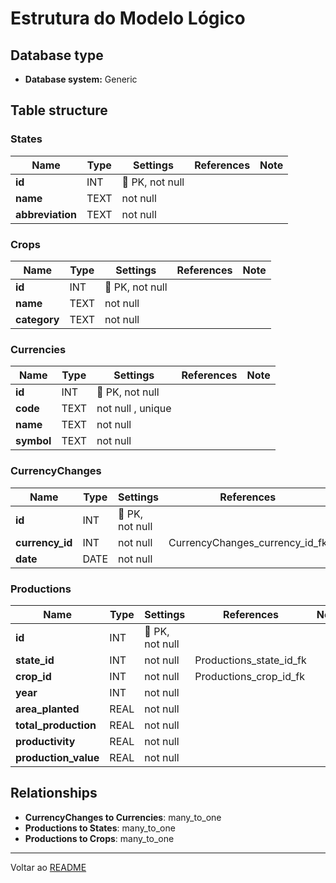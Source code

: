 # Estrutura do Modelo Lógico

## Database type

- **Database system:** Generic

## Table structure

### States

| Name             | Type | Settings        | References | Note |
| ---------------- | ---- | --------------- | ---------- | ---- |
| **id**           | INT  | 🔑 PK, not null |            |      |
| **name**         | TEXT | not null        |            |      |
| **abbreviation** | TEXT | not null        |            |      |

### Crops

| Name         | Type | Settings        | References | Note |
| ------------ | ---- | --------------- | ---------- | ---- |
| **id**       | INT  | 🔑 PK, not null |            |      |
| **name**     | TEXT | not null        |            |      |
| **category** | TEXT | not null        |            |      |

### Currencies

| Name       | Type | Settings          | References | Note |
| ---------- | ---- | ----------------- | ---------- | ---- |
| **id**     | INT  | 🔑 PK, not null   |            |      |
| **code**   | TEXT | not null , unique |            |      |
| **name**   | TEXT | not null          |            |      |
| **symbol** | TEXT | not null          |            |      |

### CurrencyChanges

| Name            | Type | Settings        | References                     | Note |
| --------------- | ---- | --------------- | ------------------------------ | ---- |
| **id**          | INT  | 🔑 PK, not null |                                |      |
| **currency_id** | INT  | not null        | CurrencyChanges_currency_id_fk |      |
| **date**        | DATE | not null        |                                |      |

### Productions

| Name                 | Type | Settings        | References              | Note |
| -------------------- | ---- | --------------- | ----------------------- | ---- |
| **id**               | INT  | 🔑 PK, not null |                         |      |
| **state_id**         | INT  | not null        | Productions_state_id_fk |      |
| **crop_id**          | INT  | not null        | Productions_crop_id_fk  |      |
| **year**             | INT  | not null        |                         |      |
| **area_planted**     | REAL | not null        |                         |      |
| **total_production** | REAL | not null        |                         |      |
| **productivity**     | REAL | not null        |                         |      |
| **production_value** | REAL | not null        |                         |      |

## Relationships

- **CurrencyChanges to Currencies**: many_to_one
- **Productions to States**: many_to_one
- **Productions to Crops**: many_to_one

---

Voltar ao [README](/README.md)
